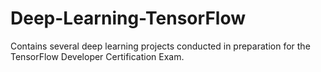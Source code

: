 # Deep-Learning-TensorFlow
Contains several deep learning projects conducted in preparation for the TensorFlow Developer Certification Exam.
